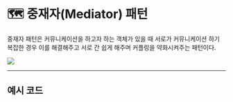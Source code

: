 # 🗺 중재자(Mediator) 패턴

중재자 패턴은 커뮤니케이션을 하고자 하는 객체가 있을 때 서로가 커뮤니케이션 하기 복잡한 경우 이를 해결해주고 서로 간 쉽게 해주며 커플링을 약화시켜주는 패턴이다. 

<img src="https://t1.daumcdn.net/cfile/tistory/999B17425C620C4E24">

---

## 예시 코드

```java
```